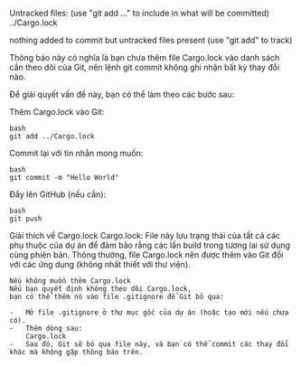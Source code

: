 Untracked files:
  (use "git add <file>..." to include in what will be committed)
        ../Cargo.lock

nothing added to commit but untracked files present (use "git add" to track)

Thông báo này có nghĩa là bạn chưa thêm file Cargo.lock vào 
danh sách cần theo dõi của Git, nên lệnh git commit không ghi nhận bất kỳ thay đổi nào.

Để giải quyết vấn đề này, bạn có thể làm theo các bước sau:

Thêm Cargo.lock vào Git:

    bash
    git add ../Cargo.lock
Commit lại với tin nhắn mong muốn:

    bash
    git commit -m "Hello World"
Đẩy lên GitHub (nếu cần):


    bash
    git push

Giải thích về Cargo.lock
Cargo.lock: 
    File này lưu trạng thái của tất cả các phụ thuộc của dự án để đảm bảo rằng các lần build trong tương lai sử dụng cùng phiên bản. Thông thường, file Cargo.lock nên được thêm vào Git đối với các ứng dụng (không nhất thiết với thư viện).

    Nếu không muốn thêm Cargo.lock
    Nếu bạn quyết định không theo dõi Cargo.lock, 
    bạn có thể thêm nó vào file .gitignore để Git bỏ qua:

    -   Mở file .gitignore ở thư mục gốc của dự án (hoặc tạo mới nếu chưa có).
    -   Thêm dòng sau:
        Cargo.lock
    -   Sau đó, Git sẽ bỏ qua file này, và bạn có thể commit các thay đổi khác mà không gặp thông báo trên.